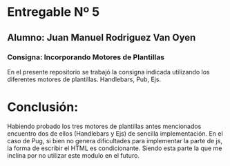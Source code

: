 # Entregable Nº 5
## Alumno: Juan Manuel Rodriguez Van Oyen

### Consigna: Incorporando Motores de Plantillas

En el presente repositorio se trabajó la consigna indicada utilizando los diferentes motores de plantillas.
Handlebars, Pub, Ejs.

# Conclusión:
Habiendo probado los tres motores de plantillas antes mencionados encuentro dos de ellos (Handlebars y Ejs) de sencilla implementación. 
En el caso de Pug, si bien no genera dificultades para implementar la parte de js, la forma de escribir el HTML es condicionante. Siendo esta parte la que me inclina por no utilizar este modulo en el futuro. 